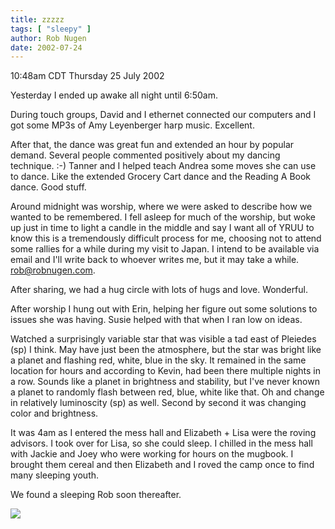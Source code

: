 ```yaml
---
title: zzzzz
tags: [ "sleepy" ]
author: Rob Nugen
date: 2002-07-24
---
```


<p class=date>10:48am CDT Thursday 25 July 2002</p>

<p>Yesterday I ended up awake all night until 6:50am.</p>

<p>During touch groups, David and I ethernet connected our computers
and I got some MP3s of Amy Leyenberger harp music.  Excellent.</p>

<p>After that, the dance was great fun and extended an hour by popular demand.
Several people commented positively about my dancing technique.  :-)
Tanner and I helped teach Andrea some moves she can use to dance.
Like the extended Grocery Cart dance and the Reading A Book dance.
Good stuff.</p>

<p>Around midnight was worship, where we were asked to describe how we
wanted to be remembered.  I fell asleep for much of the worship, but
woke up just in time to light a candle in the middle and say I want
all of YRUU to know this is a tremendously difficult process for me,
choosing not to attend some rallies for a while during my visit to
Japan.  I intend to be available via email and I'll write back to
whoever writes me, but it may take a while.  <a
href="mailto:rob@robnugen.com">rob@robnugen.com</a>.</p>

<p>After sharing, we had a hug circle with lots of hugs and love.
Wonderful.</p>

<p>After worship I hung out with Erin, helping her figure out some
solutions to issues she was having.  Susie helped with that when I ran
low on ideas.</p>

<p>Watched a surprisingly variable star that was visible a tad east of
Pleiedes (sp) I think.  May have just been the atmosphere, but the
star was bright like a planet and flashing red, white, blue in the
sky.  It remained in the same location for hours and according to
Kevin, had been there multiple nights in a row.  Sounds like a planet
in brightness and stability, but I've never known a planet to randomly
flash between red, blue, white like that.  Oh and change in relatively
luminoscity (sp) as well.  Second by second it was changing color and
brightness.</p>

<p>It was 4am as I entered the mess hall and Elizabeth + Lisa were the
roving advisors.  I took over for Lisa, so she could sleep.  I chilled
in the mess hall with Jackie and Joey who were working for hours on
the mugbook.  I brought them cereal and then Elizabeth and I roved the
camp once to find many sleeping youth.</p>

<p>We found a sleeping Rob soon thereafter.</p>

<p><img src="/images/rob/wL-ROB.gif"/></p>

